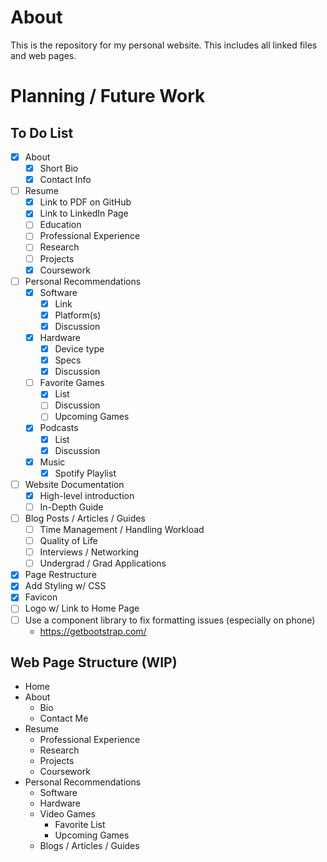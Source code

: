 # About
This is the repository for my personal website. This includes all linked files and web pages.

# Planning / Future Work

## To Do List
- [x] About
    - [x] Short Bio
    - [x] Contact Info
- [ ] Resume
    - [x] Link to PDF on GitHub
    - [x] Link to LinkedIn Page
    - [ ] Education
    - [ ] Professional Experience
    - [ ] Research
    - [ ] Projects
    - [x] Coursework
- [ ] Personal Recommendations
    - [x] Software
        - [x] Link
        - [x] Platform(s)
        - [x] Discussion
    - [x] Hardware
        - [x] Device type
        - [x] Specs
        - [x] Discussion
    - [ ] Favorite Games
        - [x] List
        - [ ] Discussion
        - [ ] Upcoming Games
    - [x] Podcasts
        - [x] List
        - [x] Discussion
    - [x] Music
        - [x] Spotify Playlist
- [ ] Website Documentation
    - [x] High-level introduction
    - [ ] In-Depth Guide
- [ ] Blog Posts / Articles / Guides
    - [ ] Time Management / Handling Workload
    - [ ] Quality of Life
    - [ ] Interviews / Networking
    - [ ] Undergrad / Grad Applications
- [x] Page Restructure
- [x] Add Styling w/ CSS
- [x] Favicon
- [ ] Logo w/ Link to Home Page
- [ ] Use a component library to fix formatting issues (especially on phone)
    - https://getbootstrap.com/

## Web Page Structure (WIP)
- Home
- About
    - Bio
    - Contact Me
- Resume
    - Professional Experience
    - Research
    - Projects
    - Coursework
- Personal Recommendations
    - Software
    - Hardware
    - Video Games
        - Favorite List
        - Upcoming Games
    - Blogs / Articles / Guides
